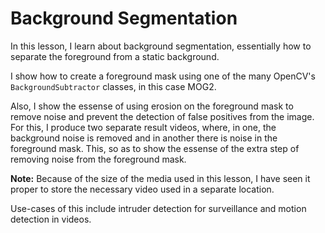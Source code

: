 # Background Segmentation
In this lesson, I learn about background segmentation, essentially how to separate the foreground from a static background.

I show how to create a foreground mask using one of the many OpenCV's `BackgroundSubtractor` classes, in this case MOG2.

Also, I show the essense of using erosion on the foreground mask to remove noise and prevent the detection of false positives from the image. For this,
I produce two separate result videos, where, in one, the background noise is removed and in another there is noise in the foreground mask. This, so as to show the essense of the extra step 
of removing noise from the foreground mask.

**Note:** Because of the size of the media used in this lesson, I have seen it proper to store the necessary video used in a separate location.

Use-cases of this include intruder detection for surveillance and motion detection in videos.
